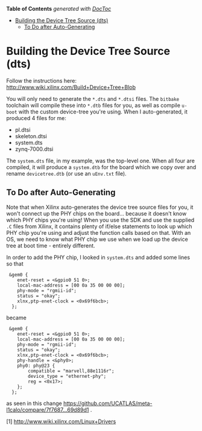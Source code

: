 <!-- START doctoc generated TOC please keep comment here to allow auto update -->
<!-- DON'T EDIT THIS SECTION, INSTEAD RE-RUN doctoc TO UPDATE -->
**Table of Contents**  *generated with [DocToc](https://github.com/thlorenz/doctoc)*

- [Building the Device Tree Source (dts)](#building-the-device-tree-source-dts)
  - [To Do after Auto-Generating](#to-do-after-auto-generating)

<!-- END doctoc generated TOC please keep comment here to allow auto update -->

# Building the Device Tree Source (dts)

Follow the instructions here: http://www.wiki.xilinx.com/Build+Device+Tree+Blob

You will only need to generate the `*.dts` and `*.dtsi` files. The `bitbake` toolchain will compile these into `*.dtb` files for you, as well as compile `u-boot` with the custom device-tree you're using. When I auto-generated, it produced 4 files for me:

- pl.dtsi
- skeleton.dtsi
- system.dts
- zynq-7000.dtsi

The `system.dts` file, in my example, was the top-level one. When all four are compiled, it will produce a `system.dtb` for the board which we copy over and rename `devicetree.dtb` (or use an `uEnv.txt` file).

## To Do after Auto-Generating

Note that when Xilinx auto-generates the device tree source files for you, it won't connect up the PHY chips on the board... because it doesn't know which PHY chips you're using! When you use the SDK and use the supplied `.C` files from Xilinx, it contains plenty of if/else statements to look up which PHY chip you're using and adjust the function calls based on that. With an OS, we need to know what PHY chip we use when we load up the device tree at boot time - entirely different.

In order to add the PHY chip, I looked in `system.dts` and added some lines so that

```dts
 &gem0 {
 	enet-reset = <&gpio0 51 0>;
 	local-mac-address = [00 0a 35 00 00 00];
 	phy-mode = "rgmii-id";
 	status = "okay";
  	xlnx,ptp-enet-clock = <0x69f6bcb>;
  };
```

became

```dts
 &gem0 {
 	enet-reset = <&gpio0 51 0>;
 	local-mac-address = [00 0a 35 00 00 00];
 	phy-mode = "rgmii-id";
 	status = "okay";
  	xlnx,ptp-enet-clock = <0x69f6bcb>;
  	phy-handle = <&phy0>;
	phy0: phy@23 {
		compatible = "marvell,88e1116r";
		device_type = "ethernet-phy";
		reg = <0x17>;
  	};
  };
```

as seen in this change https://github.com/UCATLAS/meta-l1calo/compare/7f7687...69d89d1 .

[1] http://www.wiki.xilinx.com/Linux+Drivers